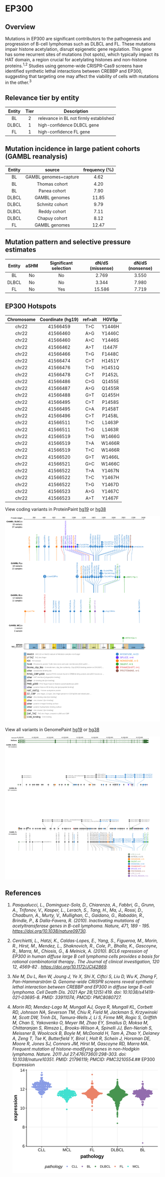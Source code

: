 # EP300
## Overview
Mutations in EP300 are significant contributors to the pathogenesis and progression of B-cell lymphomas such as DLBCL and FL. These mutations impair histone acetylation, disrupt epigenetic gene regulation. This gene has some recurrent sites of mutations (hot spots), which typically impact its HAT domain, a region crucial for acetylating histones and non-histone proteins.<sup>1,2</sup> Studies using genome-wide CRISPR-Cas9 screens have identified synthetic lethal interactions between CREBBP and EP300, suggesting that targeting one may affect the viability of cells with mutations in the other.<sup>3</sup> 

## Relevance tier by entity

|Entity|Tier|Description                           |
|:------:|:----:|--------------------------------------|
|BL    |2   |relevance in BL not firmly established|
|DLBCL |1   |high-confidence DLBCL gene            |
|FL    |1   |high-confidence FL gene               |

## Mutation incidence in large patient cohorts (GAMBL reanalysis)

|Entity|source               |frequency (%)|
|:------:|:---------------------:|:-------------:|
|BL    |GAMBL genomes+capture| 4.62        |
|BL    |Thomas cohort        | 4.20        |
|BL    |Panea cohort         | 7.90        |
|DLBCL |GAMBL genomes        |11.85        |
|DLBCL |Schmitz cohort       | 9.79        |
|DLBCL |Reddy cohort         | 7.11        |
|DLBCL |Chapuy cohort        | 8.12        |
|FL    |GAMBL genomes        |12.47        |

## Mutation pattern and selective pressure estimates

|Entity|aSHM|Significant selection|dN/dS (missense)|dN/dS (nonsense)|
|:------:|:----:|:---------------------:|:----------------:|:----------------:|
|BL    |No  |No                   | 2.769          |3.550           |
|DLBCL |No  |No                   | 3.344          |7.980           |
|FL    |No  |Yes                  |15.586          |7.719           |



 ## EP300 Hotspots

| Chromosome |Coordinate (hg19) | ref>alt | HGVSp | 
 | :---:| :---: | :--: | :---: |
|chr22|41566459|T>C|Y1446H|
|chr22|41566460|A>G|Y1446C|
|chr22|41566460|A>C|Y1446S|
|chr22|41566462|A>T|I1447F|
|chr22|41566466|T>G|F1448C|
|chr22|41566474|C>T|H1451Y|
|chr22|41566476|T>G|H1451Q|
|chr22|41566478 | C>T | P1452L |
|chr22|41566486|C>G|Q1455E|
|chr22|41566487|A>G|Q1455R|
|chr22|41566488|G>T|Q1455H|
|chr22|41566495|C>T|P1458S|
|chr22|41566495|C>A|P1458T|
|chr22|41566496|C>T|P1458L|
|chr22|41566511|T>C|L1463P|
|chr22|41566511|T>G|L1463R|
|chr22|41566519|T>G|W1466G|
|chr22|41566519|T>A|W1466R|
|chr22|41566519|T>C|W1466R|
|chr22|41566520|G>T|W1466L|
|chr22|41566521|G>C|W1466C|
|chr22| 41566522 | T>A | Y1467N |
|chr22| 41566522 | T>C | Y1467H |
|chr22| 41566522 | T>G | Y1467D |
|chr22| 41566523 | A>G | Y1467C |
|chr22| 41566523 | A>T | Y1467F |

View coding variants in ProteinPaint [hg19](https://morinlab.github.io/LLMPP/GAMBL/EP300_protein.html)  or [hg38](https://morinlab.github.io/LLMPP/GAMBL/EP300_protein_hg38.html)

![image](images/proteinpaint/EP300_NM_001429.svg)

View all variants in GenomePaint [hg19](https://morinlab.github.io/LLMPP/GAMBL/EP300.html)  or [hg38](https://morinlab.github.io/LLMPP/GAMBL/EP300_hg38.html)

![image](images/proteinpaint/EP300.svg)

## References
1. *Pasqualucci, L., Dominguez-Sola, D., Chiarenza, A., Fabbri, G., Grunn, A., Trifonov, V., Kasper, L., Lerach, S., Tang, H., Ma, J., Rossi, D., Chadburn, A., Murty, V., Mullighan, C., Gaidano, G., Rabadán, R., Brindle, P., & Dalla-Favera, R. (2010). Inactivating mutations of acetyltransferase genes in B-cell lymphoma. Nature, 471, 189 - 195. https://doi.org/10.1038/nature09730.*

2. *Cerchietti, L., Hatzi, K., Caldas-Lopes, E., Yang, S., Figueroa, M., Morin, R., Hirst, M., Mendez, L., Shaknovich, R., Cole, P., Bhalla, K., Gascoyne, R., Marra, M., Chiosis, G., & Melnick, A. (2010). BCL6 repression of EP300 in human diffuse large B cell lymphoma cells provides a basis for rational combinatorial therapy.. The Journal of clinical investigation, 120 12, 4569-82 . https://doi.org/10.1172/JCI42869.* 

3. *Nie M, Du L, Ren W, Joung J, Ye X, Shi X, Ciftci S, Liu D, Wu K, Zhang F, Pan-Hammarström Q. Genome-wide CRISPR screens reveal synthetic lethal interaction between CREBBP and EP300 in diffuse large B-cell lymphoma. Cell Death Dis. 2021 Apr 28;12(5):419. doi: 10.1038/s41419-021-03695-8. PMID: 33911074; PMCID: PMC8080727.*

4. *Morin RD, Mendez-Lago M, Mungall AJ, Goya R, Mungall KL, Corbett RD, Johnson NA, Severson TM, Chiu R, Field M, Jackman S, Krzywinski M, Scott DW, Trinh DL, Tamura-Wells J, Li S, Firme MR, Rogic S, Griffith M, Chan S, Yakovenko O, Meyer IM, Zhao EY, Smailus D, Moksa M, Chittaranjan S, Rimsza L, Brooks-Wilson A, Spinelli JJ, Ben-Neriah S, Meissner B, Woolcock B, Boyle M, McDonald H, Tam A, Zhao Y, Delaney A, Zeng T, Tse K, Butterfield Y, Birol I, Holt R, Schein J, Horsman DE, Moore R, Jones SJ, Connors JM, Hirst M, Gascoyne RD, Marra MA. Frequent mutation of histone-modifying genes in non-Hodgkin lymphoma. Nature. 2011 Jul 27;476(7360):298-303. doi: 10.1038/nature10351. PMID: 21796119; PMCID: PMC3210554.*## EP300 Expression
![image](images/gene_expression/EP300_by_pathology.svg)
<!-- ORIGIN: pasqualucciInactivatingMutationsAcetyltransferase2011a -->
